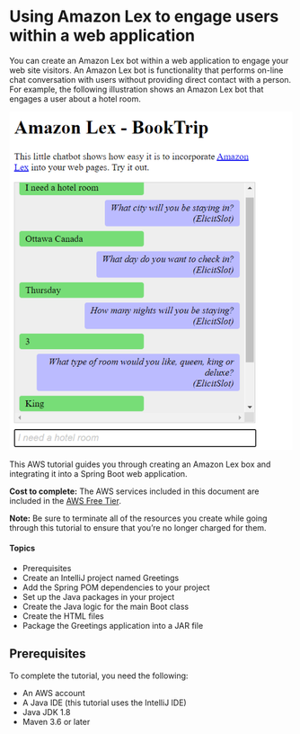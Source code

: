 # Using Amazon Lex to engage users within a web application

You can create an Amazon Lex bot within a web application to engage your web site visitors. An Amazon Lex bot is functionality that performs on-line chat conversation with users without providing direct contact with a person. For example, the following illustration shows an Amazon Lex bot that engages a user about a hotel room. 

![AWS Video Analyzer](images/pic1.png)

This AWS tutorial guides you through creating an Amazon Lex box and integrating it into a Spring Boot web application. 

**Cost to complete:** The AWS services included in this document are included in the [AWS Free Tier](https://aws.amazon.com/free/?all-free-tier.sort-by=item.additionalFields.SortRank&all-free-tier.sort-order=asc).

**Note:** Be sure to terminate all of the resources you create while going through this tutorial to ensure that you’re no longer charged for them.

#### Topics

+ Prerequisites
+ Create an IntelliJ project named Greetings
+ Add the Spring POM dependencies to your project
+	Set up the Java packages in your project
+	Create the Java logic for the main Boot class
+	Create the HTML files
+	Package the Greetings application into a JAR file


## Prerequisites

To complete the tutorial, you need the following:

+ An AWS account
+ A Java IDE (this tutorial uses the IntelliJ IDE)
+ Java JDK 1.8
+ Maven 3.6 or later
